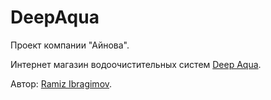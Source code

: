 # DeepAqua

Проект компании "Айнова".

Интернет магазин водоочистительных систем [Deep Aqua](https://deep-aqua.ru).

Автор: [Ramiz Ibragimov](https://github.com/RamizIb).
